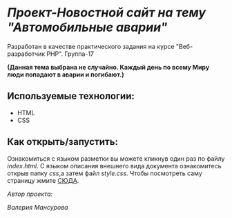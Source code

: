 # *Проект-Новостной сайт на тему "Автомобильные аварии"*
 Разработан в качестве практического задания на курсе "Веб-разработчик PHP". Группа-17

**(Данная тема выбрана не случайно. Каждый день по всему Миру люди попадают в аварии и погибают.)**

## **Используемые технологии:**
- HTML
- CSS

## **Как открыть/запустить:**
Ознакомиться с языком разметки вы можете кликнув один раз по файлу *index.html*. С языком описания внешнего вида документа ознакомитесь открыв папку *css*,а затем файл *style.css*. Чтобы посмотреть саму страницу жмите [СЮДА](file:///C:/Users/thomas/Desktop/css.site/index.html#).

*Автор проекта:*

*Валерия Мансурова*
